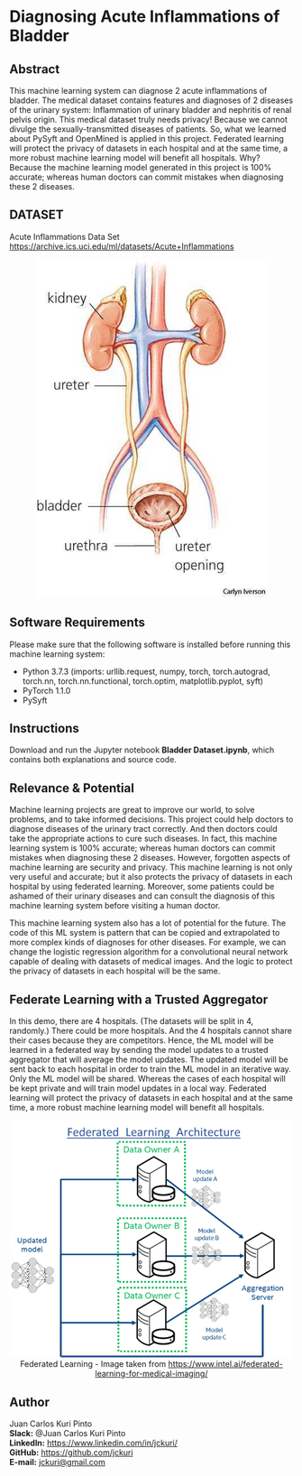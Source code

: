 # Diagnosing Acute Inflammations of Bladder

## Abstract
This machine learning system can diagnose 2 acute inflammations of bladder. The medical dataset contains features and diagnoses of 2 diseases of the urinary system: Inflammation of urinary bladder and nephritis of renal pelvis origin. This medical dataset truly needs privacy! Because we cannot divulge the sexually-transmitted diseases of patients. So, what we learned about PySyft and OpenMined is applied in this project. Federated learning will protect the privacy of datasets in each hospital and at the same time, a more robust machine learning model will benefit all hospitals. Why? Because the machine learning model generated in this project is 100% accurate; whereas human doctors can commit mistakes when diagnosing these 2 diseases.

## DATASET

Acute Inflammations Data Set <br>
https://archive.ics.uci.edu/ml/datasets/Acute+Inflammations

<p align="center">
 <img src="images/bladder.jpg" title="Bladder">
</p>

## Software Requirements

Please make sure that the following software is installed before running this machine learning system:
- Python 3.7.3 (imports: urllib.request, numpy, torch, torch.autograd, torch.nn, torch.nn.functional, torch.optim, matplotlib.pyplot, syft)
- PyTorch 1.1.0
- PySyft 

## Instructions

Download and run the Jupyter notebook **Bladder Dataset.ipynb**, which contains both explanations and source code.

## Relevance & Potential 

Machine learning projects are great to improve our world, to solve problems, and to take informed decisions. This project could help doctors to diagnose diseases of the urinary tract correctly. And then doctors could take the appropriate actions to cure such diseases. In fact, this machine learning system is 100% accurate; whereas human doctors can commit mistakes when diagnosing these 2 diseases. However, forgotten aspects of machine learning are security and privacy. This machine learning is not only very useful and accurate; but it also protects the privacy of datasets in each hospital by using federated learning. Moreover, some patients could be ashamed of their urinary diseases and can consult the diagnosis of this machine learning system before visiting a human doctor.

This machine learning system also has a lot of potential for the future. The code of this ML system is pattern that can be copied and extrapolated to more complex kinds of diagnoses for other diseases. For example, we can change the logistic regression algorithm for a convolutional neural network capable of dealing with datasets of medical images. And the logic to protect the privacy of datasets in each hospital will be the same.

## Federate Learning with a Trusted Aggregator

In this demo, there are 4 hospitals. (The datasets will be split in 4, randomly.) There could be more hospitals. And the 4 hospitals cannot share their cases because they are competitors. Hence, the ML model will be learned in a federated way by sending the model updates to a trusted aggregator that will average the model updates. The updated model will be sent back to each hospital in order to train the ML model in an iterative way. Only the ML model will be shared. Whereas the cases of each hospital will be kept private and will train model updates in a local way. Federated learning will protect the privacy of datasets in each hospital and at the same time, a more robust machine learning model will benefit all hospitals.<br>

<p align="center">
 <img src="images/federated-learning.png">
 Federated Learning - Image taken from <a href="https://www.intel.ai/federated-learning-for-medical-imaging/">https://www.intel.ai/federated-learning-for-medical-imaging/</a>
</p>

## Author
Juan Carlos Kuri Pinto<br>
**Slack:** @Juan Carlos Kuri Pinto<br>
**LinkedIn:** https://www.linkedin.com/in/jckuri/<br>
**GitHub:** https://github.com/jckuri<br>
**E-mail:** jckuri@gmail.com<br>
